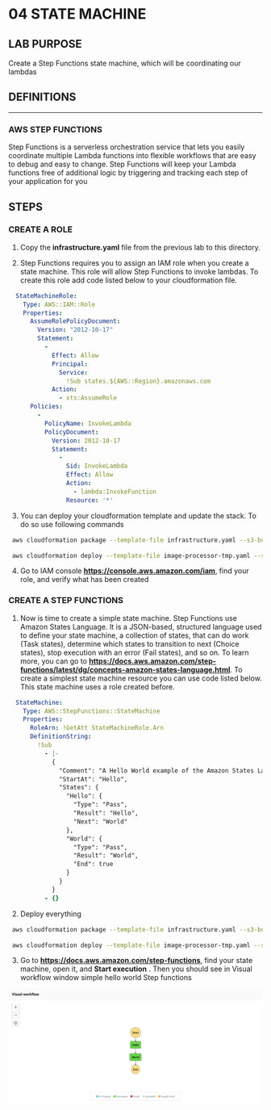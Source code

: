 # 04 STATE MACHINE

## LAB PURPOSE

Create a Step Functions state machine, which will be coordinating our lambdas

## DEFINITIONS
----

### AWS STEP FUNCTIONS

Step Functions is a serverless orchestration service that lets you easily coordinate multiple Lambda functions into flexible workflows that are easy to debug and easy to change. Step Functions will keep your Lambda functions free of additional logic by triggering and tracking each step of your application for you

## STEPS

### CREATE A ROLE

1. Copy the **infrastructure.yaml** file from the previous lab to this directory.

2. Step Functions requires you to assign an IAM role when you create a state machine. This role will allow Step Functions to invoke lambdas. To create this role add code listed below to your cloudformation file.

```yaml
  StateMachineRole:
    Type: AWS::IAM::Role
    Properties:
      AssumeRolePolicyDocument:
        Version: "2012-10-17"
        Statement:
          -
            Effect: Allow
            Principal:
              Service:
                !Sub states.${AWS::Region}.amazonaws.com
            Action:
              - sts:AssumeRole
      Policies:
        -
          PolicyName: InvokeLambda
          PolicyDocument:
            Version: 2012-10-17
            Statement:
              -
                Sid: InvokeLambda
                Effect: Allow
                Action:
                  - lambda:InvokeFunction
                Resource: '*'
```

3. You can deploy your cloudformation template and update the stack. To do so use following commands

```bash
 aws cloudformation package --template-file infrastructure.yaml --s3-bucket $ARTIFACT_BUCKET --output-template-file image-processor-tmp.yaml
```

```bash
 aws cloudformation deploy --template-file image-processor-tmp.yaml --stack-name $PROJECT_NAME --capabilities CAPABILITY_NAMED_IAM --parameter-overrides ProjectName=$PROJECT_NAME Environment=$ENVIRONMENT
```

4. Go to IAM console **https://console.aws.amazon.com/iam**, find your role, and verify what has been created


### CREATE A STEP FUNCTIONS

1. Now is time to create a simple state machine. Step Functions use Amazon States Language. It is a JSON-based, structured language used to define your state machine, a collection of states, that can do work (Task states), determine which states to transition to next (Choice states), stop execution with an error (Fail states), and so on. To learn more, you can go to **https://docs.aws.amazon.com/step-functions/latest/dg/concepts-amazon-states-language.html**. To create a simplest state machine resource you can use code listed below. This state machine uses a role created before.


```yaml
  StateMachine:
    Type: AWS::StepFunctions::StateMachine
    Properties:
      RoleArn: !GetAtt StateMachineRole.Arn
      DefinitionString:
        !Sub
          - |-
            {
              "Comment": "A Hello World example of the Amazon States Language using Pass states",
              "StartAt": "Hello",
              "States": {
                "Hello": {
                  "Type": "Pass",
                  "Result": "Hello",
                  "Next": "World"
                },
                "World": {
                  "Type": "Pass",
                  "Result": "World",
                  "End": true
                }
              }
            }
          - {}
```

2. Deploy everything


```bash
 aws cloudformation package --template-file infrastructure.yaml --s3-bucket $ARTIFACT_BUCKET --output-template-file image-processor-tmp.yaml
```

```bash
 aws cloudformation deploy --template-file image-processor-tmp.yaml --stack-name $PROJECT_NAME --capabilities CAPABILITY_NAMED_IAM --parameter-overrides ProjectName=$PROJECT_NAME Environment=$ENVIRONMENT
```

3. Go to **https://docs.aws.amazon.com/step-functions**, find your state machine, open it, and **Start execution** . Then you should see in Visual workflow window simple hello world Step functions 

![image info](./diagrams/state-machine.png)